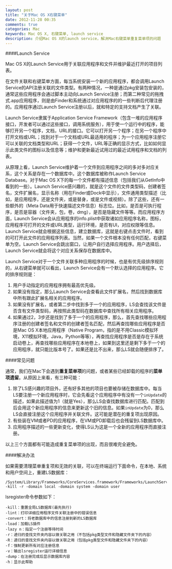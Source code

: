 ```yaml
---
layout: post
title: "关于Mac OS X右键菜单"
date: 2012-11-28 00:35
comments: true
categories: Mac
keywords: Mac OS X, 右键菜单, launch service
description: 介绍Mac OS X的launch service，解决Mac右键菜单重复菜单项的问题
---
```

####Launch Service

Mac OS X的Launch Service用于关联应用程序和文件并维护最近打开的项目列表。

在文件关联和右键菜单方面，每当系统安装一个新的应用程序，都会调用Launch Service的API注册关联的文件类型。有两种情况，一种是通过pkg安装包安装的，通常这些应用程序会通过脚本主动向Launch Service注册；而第二种常见的拖拽式.app应用程序，则是由Finder和系统通过对应用程序的的一些判断后代理注册的。应用程序通过Launch Service注册以后，就和特定的支持文档产生了关联。

Launch Service隶属于Application Service Framework（包含一堆的应用程序接口，开发者可以通过这些接口，调用系统服务），用于使一个运行中的程序，能够打开另一个程序，文档，URL的接口。它可以打开另一个程序；在另一个程序中打开文档或URL；找到对于一个文档或URL最适用的程序；为一个应用程序注册它可以关联的文档类型和URL；获得一个文件，URL等正确的显示方式，比如如何显示此类文件的图标以及信息等；维护和更新最近试用过的最近试用程序和文档的列表。

<!-- more -->

从原理上看，Launch Service维护着一个文件到应用程序之间的多对多对应关系，这个关系是存在一个数据库中。这个数据库被称作Launch Service Database。对于Mac OS X下的每一个文件都有描述信息（包括我们从GetInfo中看到的一些）。Launch Service感兴趣的，就是这个文件的文件类型码，创建者签名，文件扩展名，显示名称（用在Finder或Dock中显示），文件通用类型描述（比如，是应用程序，还是文件夹，或是替身，或是文件或视频）。除了这些，还有一些额外的（Meta Data用于快速描述文件信息）标志位。比如，是否是可执行程序，是否是容器（文件夹，包，卷，dmg），是否是隐藏文件等等。而应用程序方面，Launch Service会从应用程序的info.plist中获取诸如应用程序名称，图标，应用程序可打开的文件或URL类型，运行环境，是否有UI，对应权限等信息。Launch Service就会根据这些信息，建立数据库，这就是右键点击文件时，看到的可打开此文件的应用程序列表。当然，如果一个文件根本没有任何匹配，右键菜单为空。Launch Service会跳出窗口，让用户自行选择应用程序。用户选择后，Launch Service就会将这个对应关系保存在数据库中。

Launch Service对于一个文件关联多种应用程序的时候，也是有优先级排序规则的，从右键菜单就可以看出，Launch Service会有一个默认选择的应用程序。它的排序规则是：

1. 用户手动指定的应用程序拥有最高优先级。
2. 如果没有指定，那么Launch Service会查看此文件扩展名，然后找到数据库中所有跟此扩展名相关的应用程序。
3. 如果没有扩展名，或者第二步中找到多于一个的应用程序，LS会查找该文件是否含有文件类型码，再按照此类型码在数据库中查找所有相关应用程序。
4. 如果通过2，3步还是找到了多于一个的应用程序，那么，首先查找哪些应用程序注册的创建者签名和文件的创建者签名匹配，然后再查找哪些应用程序是否是Mac OS X本地应用程序（Native Program，指的是不用Classic模拟环境，X11模拟环境，Java，Python等等），再查找应用程序是否是存在于系统启动卷上，再查找哪些应用程序在本地卷上，如果到这里还是剩下多于一个的应用程序，就只能比版本号了。如果还是比不出来，那么LS就会随便排序了。

####常见问题

通常，我们在Mac下会遇到**重复菜单项**的问题，或者某些已经卸载的程序的**菜单项遗留**。从原因上来看，有三种可能：

1. 除了LS感兴趣的项目外，还有好多其他的项目也要被存储在数据库中。每当LS要注册一个新应用程序时，它会先看这个应用程序中有没有一个`inUpdate`的描述，如果此描述值为1（就是Yes），那么LS会查找数据库进行匹配。匹配到后会用这个新应用程序的信息来更新这个旧的信息。如果`inUpdate`为0，那么LS会直接注册这个应用程序并关联文件。这可能是潜在的重复项出现原因。
2. 有些装在VM或者PD的应用程序，在VM或PD卸载后也会残留到LS数据库中。
3. 应用程序描述的一些更新变化，使得LS认为这是一个全新的应用程序而直接注册。

以上三个方面都有可能造成重复菜单项的出现，而且很难完全避免。

####解决办法

如果需要清理菜单重复项和无效的关联，可以在终端运行下面命令，在本地、系统和用户空间上，重建LS数据库：

	/System/Library/Frameworks/CoreServices.framework/Frameworks/LaunchServices.framework/Support/lsregister -kill -r -domain local -domain system -domain user

lsregister命令参数如下：

	-kill：重置全局LS数据库(最先执行)
	-lint：打印详细应用程序文件关联注册中的错误信息
	-convert：将老数据库中的信息注册到新的LS数据库
	-load：加载LS插件
	-lazy n：指定一个注册等待时间
	-r：递归的查找文件夹内容以做关联之用（不包括pkg类型文件和隐藏文件夹下的内容）
	-R：递归的查找文件夹内容以做关联之用（包括pkg类型文件和隐藏文件夹下的内容）
	-f：强制更新所有对应注册信息
	-v：输出lsregister运行详细信息
	-dump：在注册完成后显示数据库内容
	-h：显示此帮助
